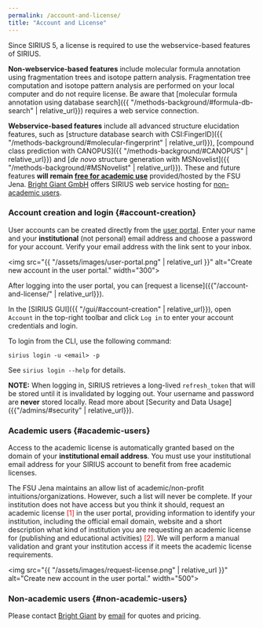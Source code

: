 ```yaml
---
permalink: /account-and-license/
title: "Account and License"
---
```


Since SIRIUS 5, a license is required to use the webservice-based
features of SIRIUS.

**Non-webservice-based features** include molecular formula annotation using fragmentation trees and isotope pattern analysis. 
Fragmentation tree computation and isotope pattern analysis are performed on your local computer and do not require license.
Be aware that [molecular formula annotation using database search]({{ "/methods-background/#formula-db-search" | relative_url}}) requires a web service connection.

**Webservice-based features** include all advanced structure elucidation features, such as [structure database search 
with CSI:FingerID]({{ "/methods-background/#molecular-fingerprint" | relative_url}}), [compound class prediction with CANOPUS]({{ "/methods-background/#CANOPUS" | relative_url}}) and [*de novo* structure generation with MSNovelist]({{ "/methods-background/#MSNovelist" | relative_url}}).
These and future features **will remain [free for academic use](#academic-users)** 
provided/hosted by the FSU Jena. [Bright Giant GmbH](https://bright-giant.com/) offers SIRIUS web service hosting for [non-academic users](#non-academic-users). 

### Account creation and login {#account-creation}
User accounts can be created directly from the [user portal](https://portal.bright-giant.com/). Enter your name and your **institutional** (not personal) email address and choose a password for your account. Verify your email address with the link sent to your inbox. 

<img src="{{ "/assets/images/user-portal.png" | relative_url }}" alt="Create new account in the user portal." width="300">

After logging into the user portal, you can [request a license]({{"/account-and-license/" | relative_url}}).

In the [SIRIUS GUI]({{ "/gui/#account-creation" | relative_url}}), open `Account` in the top-right toolbar and click `Log in` to enter your account credentials and login.

To login from the CLI, use the following command:
```
sirius login -u <email> -p
```
See `sirius login --help` for details.

**NOTE:** When logging in, SIRIUS retrieves a long-lived `refresh_token` that will be stored until it is invalidated 
by logging out. Your username and password are **never** stored locally. Read more about [Security and Data Usage]({{"/admins/#security" | relative_url}}).

### Academic users {#academic-users}
Access to the academic license is automatically granted based on the domain of your 
**institutional email address**. You must use your institutional email address for your SIRIUS account
to benefit from free academic licenses.

The FSU Jena maintains an allow list of academic/non-profit intuitions/organizations. However, such a 
list will never be complete. If your institution does not have access but you think it should, request an academic license <span style="color:red">[1]</span> in the user portal, providing information to identify your institution, including the official email domain, website and a short description what kind of institution you are requesting an academic license for (publishing and educational activities) <span style="color:red">[2]</span>.
We will perform a manual validation and grant your institution access if it meets the academic license requirements. 

<img src="{{ "/assets/images/request-license.png" | relative_url }}" alt="Create new account in the user portal." width="500">

### Non-academic users {#non-academic-users}
Please contact [Bright Giant](https://bright-giant.com/) by [email](mailto:info@bright-giant.com) for quotes and pricing.

